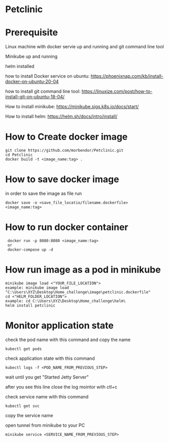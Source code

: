 # Petclinic

# Prerequisite 
Linux machine with docker servie up and running and git command line tool 

Minikube up and running 

helm installed 

 how to install Docker service on ubuntu:
https://phoenixnap.com/kb/install-docker-on-ubuntu-20-04

 how to install git command line tool: 
https://linuxize.com/post/how-to-install-git-on-ubuntu-18-04/

 How to install minikube:
https://minikube.sigs.k8s.io/docs/start/

 How to install helm:
https://helm.sh/docs/intro/install/

# How to Create docker image 
 ```
 git clone https://github.com/morbendor/Petclinic.git
 cd Petclinic 
 docker build -t <image_name:tag> .
 ```
 # How to save docker image 
 in order to save the image as file run 
 ```
 docker save -o <save_file_locatio/filename.dockerfile> <image_name:tag>
 ```
 # How to run docker container  
```
 docker run -p 8080:8080 <image_name:tag>
 or 
 docker-compose up -d 
```

# How run image as a pod in minikube
```
minikube image load <"YOUR_FILE_LOCATION">
example: minikube image load "C:\Users\XYZ\Desktop\Home_challenge\image\petclinic.dockerfile"
cd <"HELM_FOLDER_LOCATION">
example: cd C:\Users\XYZ\Desktop\Home_challenge\helm\
helm install petclinic
```
# Monitor application state 
 check the pod name with this command and copy the name
```
kubectl get pods
```
 check application state with this command 
 ```
 kubectl logs -f <POD_NAME_FROM_PREVIOUS_STEP>
 ```
 wait until you get "Started Jetty Server"
 
 after you see this line close the log mointor with ctl+c
 
 check service name with this command
 ```
 kubectl get svc
 ```
 copy the service name
 
 open tunnel from minikube to your PC
 
 ```
 minikube service <SERVICE_NAME_FROM_PREVIOUS_STEP>
 ```
 
